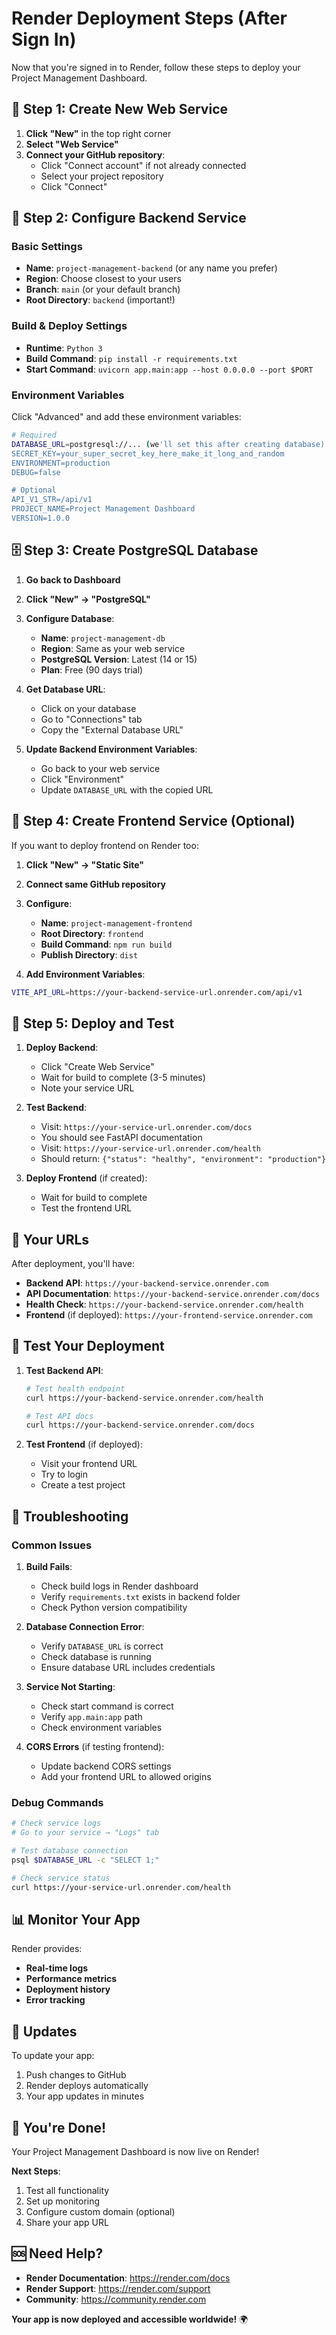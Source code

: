 # Render Deployment Steps (After Sign In)

Now that you're signed in to Render, follow these steps to deploy your Project Management Dashboard.

## 🚀 Step 1: Create New Web Service

1. **Click "New"** in the top right corner
2. **Select "Web Service"**
3. **Connect your GitHub repository**:
   - Click "Connect account" if not already connected
   - Select your project repository
   - Click "Connect"

## 🎯 Step 2: Configure Backend Service

### Basic Settings
- **Name**: `project-management-backend` (or any name you prefer)
- **Region**: Choose closest to your users
- **Branch**: `main` (or your default branch)
- **Root Directory**: `backend` (important!)

### Build & Deploy Settings
- **Runtime**: `Python 3`
- **Build Command**: `pip install -r requirements.txt`
- **Start Command**: `uvicorn app.main:app --host 0.0.0.0 --port $PORT`

### Environment Variables
Click "Advanced" and add these environment variables:

```bash
# Required
DATABASE_URL=postgresql://... (we'll set this after creating database)
SECRET_KEY=your_super_secret_key_here_make_it_long_and_random
ENVIRONMENT=production
DEBUG=false

# Optional
API_V1_STR=/api/v1
PROJECT_NAME=Project Management Dashboard
VERSION=1.0.0
```

## 🗄️ Step 3: Create PostgreSQL Database

1. **Go back to Dashboard**
2. **Click "New" → "PostgreSQL"**
3. **Configure Database**:
   - **Name**: `project-management-db`
   - **Region**: Same as your web service
   - **PostgreSQL Version**: Latest (14 or 15)
   - **Plan**: Free (90 days trial)

4. **Get Database URL**:
   - Click on your database
   - Go to "Connections" tab
   - Copy the "External Database URL"

5. **Update Backend Environment Variables**:
   - Go back to your web service
   - Click "Environment"
   - Update `DATABASE_URL` with the copied URL

## 🎨 Step 4: Create Frontend Service (Optional)

If you want to deploy frontend on Render too:

1. **Click "New" → "Static Site"**
2. **Connect same GitHub repository**
3. **Configure**:
   - **Name**: `project-management-frontend`
   - **Root Directory**: `frontend`
   - **Build Command**: `npm run build`
   - **Publish Directory**: `dist`

4. **Add Environment Variables**:
```bash
VITE_API_URL=https://your-backend-service-url.onrender.com/api/v1
```

## 🔧 Step 5: Deploy and Test

1. **Deploy Backend**:
   - Click "Create Web Service"
   - Wait for build to complete (3-5 minutes)
   - Note your service URL

2. **Test Backend**:
   - Visit: `https://your-service-url.onrender.com/docs`
   - You should see FastAPI documentation
   - Visit: `https://your-service-url.onrender.com/health`
   - Should return: `{"status": "healthy", "environment": "production"}`

3. **Deploy Frontend** (if created):
   - Wait for build to complete
   - Test the frontend URL

## 🔗 Your URLs

After deployment, you'll have:

- **Backend API**: `https://your-backend-service.onrender.com`
- **API Documentation**: `https://your-backend-service.onrender.com/docs`
- **Health Check**: `https://your-backend-service.onrender.com/health`
- **Frontend** (if deployed): `https://your-frontend-service.onrender.com`

## 🧪 Test Your Deployment

1. **Test Backend API**:
   ```bash
   # Test health endpoint
   curl https://your-backend-service.onrender.com/health
   
   # Test API docs
   curl https://your-backend-service.onrender.com/docs
   ```

2. **Test Frontend** (if deployed):
   - Visit your frontend URL
   - Try to login
   - Create a test project

## 🔧 Troubleshooting

### Common Issues

1. **Build Fails**:
   - Check build logs in Render dashboard
   - Verify `requirements.txt` exists in backend folder
   - Check Python version compatibility

2. **Database Connection Error**:
   - Verify `DATABASE_URL` is correct
   - Check database is running
   - Ensure database URL includes credentials

3. **Service Not Starting**:
   - Check start command is correct
   - Verify `app.main:app` path
   - Check environment variables

4. **CORS Errors** (if testing frontend):
   - Update backend CORS settings
   - Add your frontend URL to allowed origins

### Debug Commands

```bash
# Check service logs
# Go to your service → "Logs" tab

# Test database connection
psql $DATABASE_URL -c "SELECT 1;"

# Check service status
curl https://your-service-url.onrender.com/health
```

## 📊 Monitor Your App

Render provides:
- **Real-time logs**
- **Performance metrics**
- **Deployment history**
- **Error tracking**

## 🔄 Updates

To update your app:
1. Push changes to GitHub
2. Render deploys automatically
3. Your app updates in minutes

## 🎉 You're Done!

Your Project Management Dashboard is now live on Render!

**Next Steps**:
1. Test all functionality
2. Set up monitoring
3. Configure custom domain (optional)
4. Share your app URL

## 🆘 Need Help?

- **Render Documentation**: https://render.com/docs
- **Render Support**: https://render.com/support
- **Community**: https://community.render.com

**Your app is now deployed and accessible worldwide!** 🌍 